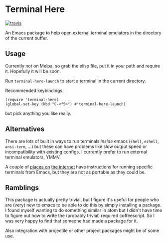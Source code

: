 # Terminal Here

[![travis][travis-badge]][travis-link] <!-- [![melpa][melpa-badge]][melpa-link] --> <!-- [![melpa stable badge][melpa-stable-badge]][melpa-stable-link] -->

[travis-link]: https://travis-ci.org/davidshepherd7/terminal-here
[travis-badge]: https://travis-ci.org/davidshepherd7/terminal-here.svg?branch=master
[melpa-link]: http://melpa.org/#/terminal-here
[melpa-badge]: http://melpa.org/packages/terminal-here-badge.svg
[melpa-stable-link]: https://stable.melpa.org/#/terminal-here
[melpa-stable-badge]: https://stable.melpa.org/packages/terminal-here-badge.svg


An Emacs package to help open external terminal emulators in the directory of the current buffer.

## Usage

Currently not on Melpa, so grab the elisp file, put it in your path and require
it. Hopefully it will be soon.

<!-- `M-x package-install terminal-here` -->

Run `terminal-here-launch` to start a terminal in the current directory.

Recommended keybindings:

```
(require 'terminal-here)
(global-set-key (kbd "C-<f5>") #'terminal-here-launch)
```

but pick anything you like really.


## Alternatives

There are lots of built in ways to run terminals *inside* emacs (`shell`,
`eshell`, `ansi-term`, ...) but these can have problems like slow output speed
or incompatibility with existing configs. I currently prefer to run external
terminal emulators, YMMV.

A couple of
[places on](http://emacs.stackexchange.com/questions/7650/how-to-open-a-external-terminal-from-emacs)
[the internet](http://ergoemacs.org/emacs/emacs_dired_open_file_in_ext_apps.html) have instructions for running specific terminals from Emacs, but they are not as portable as they could be.


## Ramblings

This package is actually pretty trivial, but I figure it's useful for people who
are (very) new to emacs to be able to do this by simply installing a package. I
found myself wanting to do something similar in atom but I didn't have time to
figure out how to write the (probably trivial) required coffeescript. So I was
very happy to find that someone had made a package for it.

Also integration with projectile or other project packages might be of some use.
